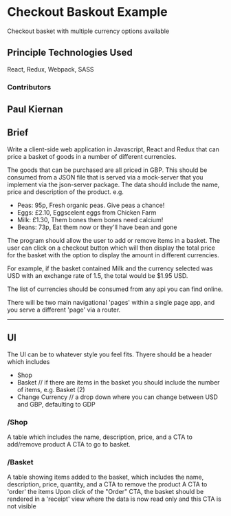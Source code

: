 # Checkout Baskout Example
Checkout basket with multiple currency options available

## Principle Technologies Used
React, Redux, Webpack, SASS

### Contributors
Paul Kiernan
---

## Brief
Write a client-side web application in Javascript, React and Redux that can price a basket of goods in a number of different currencies.

The goods that can be purchased are all priced in GBP.
This should be consumed from a JSON file that is served via a mock-server that you implement via the json-server package.
The data should include the name, price and description of the product.
e.g.

* Peas: 95p, Fresh organic peas. Give peas a chance!
* Eggs: £2.10, Eggscelent eggs from Chicken Farm
* Milk: £1.30, Them bones them bones need calcium!
* Beans: 73p, Eat them now or they'll have bean and gone

The program should allow the user to add or remove items in a basket. The user can click on a checkout button which will 
then display the total price for the basket with the option to display the amount in different currencies. 

For example, if the basket contained Milk and the currency selected was USD with an exchange rate of 1.5, 
the total would be $1.95 USD.

The list of currencies should be consumed from any api you can find online.

There will be two main navigational 'pages' within a single page app, and you serve a different 'page' via a router.

---

## UI
The UI can be to whatever style you feel fits.
Thyere should be a header which includes
* Shop 
* Basket // if there are items in the basket you should include the number of items, e.g. Basket (2)
* Change Currency  // a drop down where you can change between USD and GBP, defaulting to GDP

### /Shop
A table which includes the name, description, price, and a CTA to add/remove product
A CTA to go to basket.

### /Basket
A table showing items added to the basket, which includes the name, description, price, quantity, and a CTA to remove the product
A CTA to 'order' the items
Upon click of the "Order" CTA, the basket should be rendered in a 'receipt' view where the data is now read only and this CTA is not visible

